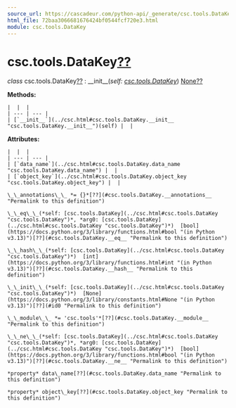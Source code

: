 ```yaml
---
source_url: https://cascadeur.com/python-api/_generate/csc.tools.DataKey.html
html_file: 72baa3066681676424bf0544fcf720e3.html
module: csc.tools.DataKey
---
```


# csc.tools.DataKey[??](#csc-tools-datakey "Permalink to this heading")

*class* csc.tools.DataKey[??](#csc.tools.DataKey "Permalink to this definition")
:   \_\_init\_\_(*self: [csc.tools.DataKey](../csc.html#csc.tools.DataKey "csc.tools.DataKey")*)  [None](https://docs.python.org/3/library/constants.html#None "(in Python v3.13)")[??](#csc.tools.DataKey.__init__ "Permalink to this definition")

    
**Methods:**

    |  |  |
    | --- | --- |
    | [`__init__`](../csc.html#csc.tools.DataKey.__init__ "csc.tools.DataKey.__init__")(self) |  |

    
**Attributes:**

    |  |  |
    | --- | --- |
    | [`data_name`](../csc.html#csc.tools.DataKey.data_name "csc.tools.DataKey.data_name") |  |
    | [`object_key`](../csc.html#csc.tools.DataKey.object_key "csc.tools.DataKey.object_key") |  |

    \_\_annotations\_\_ *= {}*[??](#csc.tools.DataKey.__annotations__ "Permalink to this definition")

    \_\_eq\_\_(*self: [csc.tools.DataKey](../csc.html#csc.tools.DataKey "csc.tools.DataKey")*, *arg0: [csc.tools.DataKey](../csc.html#csc.tools.DataKey "csc.tools.DataKey")*)  [bool](https://docs.python.org/3/library/functions.html#bool "(in Python v3.13)")[??](#csc.tools.DataKey.__eq__ "Permalink to this definition")

    \_\_hash\_\_(*self: [csc.tools.DataKey](../csc.html#csc.tools.DataKey "csc.tools.DataKey")*)  [int](https://docs.python.org/3/library/functions.html#int "(in Python v3.13)")[??](#csc.tools.DataKey.__hash__ "Permalink to this definition")

    \_\_init\_\_(*self: [csc.tools.DataKey](../csc.html#csc.tools.DataKey "csc.tools.DataKey")*)  [None](https://docs.python.org/3/library/constants.html#None "(in Python v3.13)")[??](#id0 "Permalink to this definition")

    \_\_module\_\_ *= 'csc.tools'*[??](#csc.tools.DataKey.__module__ "Permalink to this definition")

    \_\_ne\_\_(*self: [csc.tools.DataKey](../csc.html#csc.tools.DataKey "csc.tools.DataKey")*, *arg0: [csc.tools.DataKey](../csc.html#csc.tools.DataKey "csc.tools.DataKey")*)  [bool](https://docs.python.org/3/library/functions.html#bool "(in Python v3.13)")[??](#csc.tools.DataKey.__ne__ "Permalink to this definition")

    *property* data\_name[??](#csc.tools.DataKey.data_name "Permalink to this definition")

    *property* object\_key[??](#csc.tools.DataKey.object_key "Permalink to this definition")